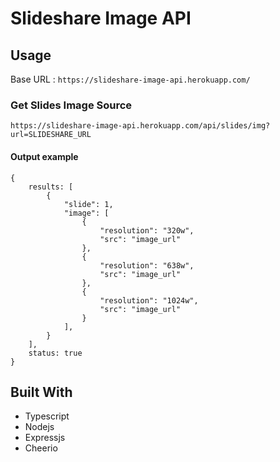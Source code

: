 # Slideshare Image API

## Usage

Base URL : `https://slideshare-image-api.herokuapp.com/`

### Get Slides Image Source

``
https://slideshare-image-api.herokuapp.com/api/slides/img?url=SLIDESHARE_URL
``

#### Output example

```get image output
{
    results: [
        {
            "slide": 1,
            "image": [
                {
                    "resolution": "320w",
                    "src": "image_url"
                },
                {
                    "resolution": "638w",
                    "src": "image_url"
                },
                {
                    "resolution": "1024w",
                    "src": "image_url"
                }
            ],
        }
    ],
    status: true
}
```

## Built With

* Typescript
* Nodejs
* Expressjs
* Cheerio
